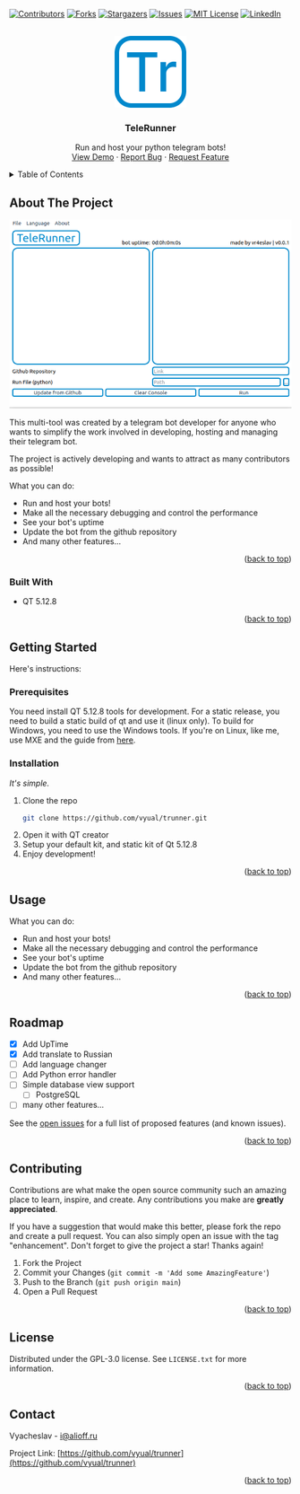 <!-- Improved compatibility of back to top link: See: https://github.com/othneildrew/Best-README-Template/pull/73 -->
<a name="readme-top"></a>
<!--
*** Thanks for checking out the Best-README-Template. If you have a suggestion
*** that would make this better, please fork the repo and create a pull request
*** or simply open an issue with the tag "enhancement".
*** Don't forget to give the project a star!
*** Thanks again! Now go create something AMAZING! :D
-->



<!-- PROJECT SHIELDS -->
<!--
*** I'm using markdown "reference style" links for readability.
*** Reference links are enclosed in brackets [ ] instead of parentheses ( ).
*** See the bottom of this document for the declaration of the reference variables
*** for contributors-url, forks-url, etc. This is an optional, concise syntax you may use.
*** https://www.markdownguide.org/basic-syntax/#reference-style-links
-->
[![Contributors][contributors-shield]][contributors-url]
[![Forks][forks-shield]][forks-url]
[![Stargazers][stars-shield]][stars-url]
[![Issues][issues-shield]][issues-url]
[![MIT License][license-shield]][license-url]
[![LinkedIn][linkedin-shield]][linkedin-url]



<!-- PROJECT LOGO -->
<br />
<div align="center">
  <a href="https://github.com/vyual/trunner">
    <img src="recources/window_icon.png" alt="Logo" width="128" height="128">
  </a>

<h3 align="center">TeleRunner</h3>

  <p align="center">
    Run and host your python telegram bots!
    <br />
    <a href="https://github.com/vyual/trunner">View Demo</a>
    ·
    <a href="https://github.com/vyual/trunner/issues">Report Bug</a>
    ·
    <a href="https://github.com/vyual/trunner/issues">Request Feature</a>
  </p>
</div>



<!-- TABLE OF CONTENTS -->
<details>
  <summary>Table of Contents</summary>
  <ol>
    <li>
      <a href="#about-the-project">About The Project</a>
      <ul>
        <li><a href="#built-with">Built With</a></li>
      </ul>
    </li>
    <li>
      <a href="#getting-started">Getting Started</a>
      <ul>
        <li><a href="#prerequisites">Prerequisites</a></li>
        <li><a href="#installation">Installation</a></li>
      </ul>
    </li>
    <li><a href="#usage">Usage</a></li>
    <li><a href="#roadmap">Roadmap</a></li>
    <li><a href="#contributing">Contributing</a></li>
    <li><a href="#license">License</a></li>
    <li><a href="#contact">Contact</a></li>
  </ol>
</details>



<!-- ABOUT THE PROJECT -->

## About The Project

[![Product Name Screen Shot][product-screenshot]](https://github.com/vyual/trunner)

This multi-tool was created by a telegram bot developer for anyone who wants to simplify the work involved in
developing, hosting and managing their telegram bot.

The project is actively developing and wants to attract as many contributors as possible!

What you can do:

* Run and host your bots!
* Make all the necessary debugging and control the performance
* See your bot's uptime
* Update the bot from the github repository
* And many other features...

<p align="right">(<a href="#readme-top">back to top</a>)</p>

### Built With

* QT 5.12.8

<p align="right">(<a href="#readme-top">back to top</a>)</p>



<!-- GETTING STARTED -->

## Getting Started

Here's instructions:

### Prerequisites

You need install QT 5.12.8 tools for development. For a static release, you need to build a static build of qt and use
it (linux only). To build for Windows, you need to use the Windows tools. If you're on Linux, like me, use MXE and the
guide from <a href="https://askubuntu.com/questions/656219/building-a-windows-executable-in-qt-on-a-linux-system">
here</a>.

### Installation

_It's simple._

1. Clone the repo
   ```sh
   git clone https://github.com/vyual/trunner.git
   ```
2. Open it with QT creator
3. Setup your default kit, and static kit of Qt 5.12.8
4. Enjoy development!

<p align="right">(<a href="#readme-top">back to top</a>)</p>



<!-- USAGE EXAMPLES -->

## Usage

What you can do:

* Run and host your bots!
* Make all the necessary debugging and control the performance
* See your bot's uptime
* Update the bot from the github repository
* And many other features...

<!-- _For more examples, please refer to the [Documentation](https://example.com)_ -->

<p align="right">(<a href="#readme-top">back to top</a>)</p>



<!-- ROADMAP -->

## Roadmap

- [x] Add UpTime
- [x] Add translate to Russian
- [ ] Add language changer
- [ ] Add Python error handler
- [ ] Simple database view support
    - [ ] PostgreSQL
- [ ] many other features...

See the [open issues](https://github.com/vyual/trunner) for a full list of proposed features (and known issues).

<p align="right">(<a href="#readme-top">back to top</a>)</p>



<!-- CONTRIBUTING -->

## Contributing

Contributions are what make the open source community such an amazing place to learn, inspire, and create. Any
contributions you make are **greatly appreciated**.

If you have a suggestion that would make this better, please fork the repo and create a pull request. You can also
simply open an issue with the tag "enhancement". Don't forget to give the project a star! Thanks again!

1. Fork the Project
2. Commit your Changes (`git commit -m 'Add some AmazingFeature'`)
3. Push to the Branch (`git push origin main`)
4. Open a Pull Request

<p align="right">(<a href="#readme-top">back to top</a>)</p>



<!-- LICENSE -->

## License

Distributed under the GPL-3.0 license. See `LICENSE.txt` for more information.

<p align="right">(<a href="#readme-top">back to top</a>)</p>



<!-- CONTACT -->

## Contact

Vyacheslav - i@alioff.ru

Project Link: [https://github.com/vyual/trunner](https://github.com/vyual/trunner)

<p align="right">(<a href="#readme-top">back to top</a>)</p>



<!-- ACKNOWLEDGMENTS
## Acknowledgments

Use this space to list resources you find helpful and would like to give credit to. I've included a few of my favorites to kick things off!

* [Choose an Open Source License](https://choosealicense.com)
* [GitHub Emoji Cheat Sheet](https://www.webpagefx.com/tools/emoji-cheat-sheet)
* [Malven's Flexbox Cheatsheet](https://flexbox.malven.co/)
* [Malven's Grid Cheatsheet](https://grid.malven.co/)
* [Img Shields](https://shields.io)
* [GitHub Pages](https://pages.github.com)
* [Font Awesome](https://fontawesome.com)
* [React Icons](https://react-icons.github.io/react-icons/search)

<p align="right">(<a href="#readme-top">back to top</a>)</p> -->


<!-- MARKDOWN LINKS & IMAGES -->
<!-- https://www.markdownguide.org/basic-syntax/#reference-style-links -->

[contributors-shield]: https://img.shields.io/github/contributors/vyual/trunner.svg?style=for-the-badge

[contributors-url]: https://github.com/vyual/trunner/graphs/contributors

[forks-shield]: https://img.shields.io/github/forks/vyual/trunner.svg?style=for-the-badge

[forks-url]: https://github.com/vR4eslav/trunner/network/members

[stars-shield]: https://img.shields.io/github/stars/vyual/trunner.svg?style=for-the-badge

[stars-url]: https://github.com/vyual/trunner/stargazers

[issues-shield]: https://img.shields.io/github/issues/vyual/trunner.svg?style=for-the-badge

[issues-url]: https://github.com/vR4eslav/trunner/issues

[license-shield]: https://img.shields.io/github/license/vyual/trunner.svg?style=for-the-badge

[license-url]: https://github.com/vR4eslav/trunner/blob/main/LICENSE

[linkedin-shield]: https://img.shields.io/badge/-LinkedIn-black.svg?style=for-the-badge&logo=linkedin&colorB=555

[linkedin-url]: https://linkedin.com/in/valisov

[product-screenshot]: recources/screenshot.png
